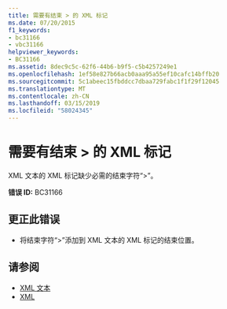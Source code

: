 ```yaml
---
title: 需要有结束 > 的 XML 标记
ms.date: 07/20/2015
f1_keywords:
- bc31166
- vbc31166
helpviewer_keywords:
- BC31166
ms.assetid: 8dec9c5c-62f6-44b6-b9f5-c5b4257249e1
ms.openlocfilehash: 1ef58e827b66acb0aaa95a55ef10cafc14bffb20
ms.sourcegitcommit: 5c1abeec15fbddcc7dbaa729fabc1f1f29f12045
ms.translationtype: MT
ms.contentlocale: zh-CN
ms.lasthandoff: 03/15/2019
ms.locfileid: "58024345"
---
```

# <a name="expected-closing--for-xml-tag"></a>需要有结束 > 的 XML 标记
XML 文本的 XML 标记缺少必需的结束字符“>”。  
  
 **错误 ID:** BC31166  
  
## <a name="to-correct-this-error"></a>更正此错误  
  
-   将结束字符“>”添加到 XML 文本的 XML 标记的结束位置。  
  
## <a name="see-also"></a>请参阅

- [XML 文本](../../visual-basic/language-reference/xml-literals/index.md)
- [XML](../../visual-basic/programming-guide/language-features/xml/index.md)

